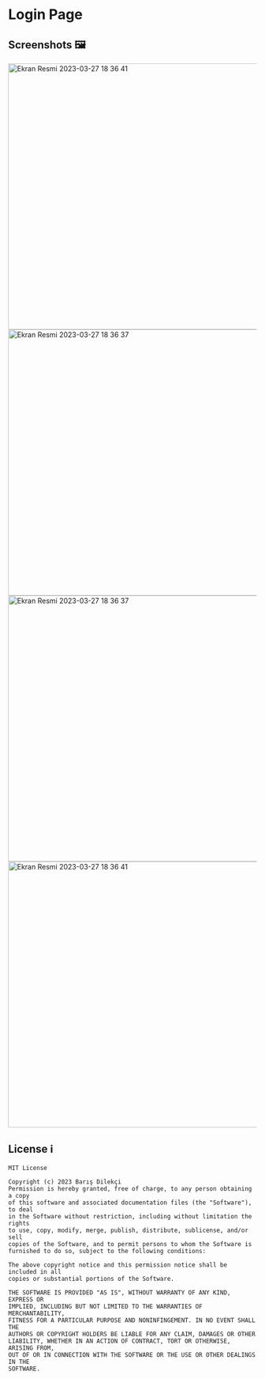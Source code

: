 # Login Page

      
## Screenshots 🖼

<img height="538" alt="Ekran Resmi 2023-03-27 18 36 41" src="https://i.hizliresim.com/p1ub31f.png"> <img height="538" alt="Ekran Resmi 2023-03-27 18 36 37" src="https://i.hizliresim.com/nbjspl5.png"> <img height="538" alt="Ekran Resmi 2023-03-27 18 36 37" src="https://i.hizliresim.com/i9r60ly.png"> 
<img height="538" alt="Ekran Resmi 2023-03-27 18 36 41" src="https://i.hizliresim.com/8hzxunr.png">

## License ℹ️
```
MIT License

Copyright (c) 2023 Barış Dilekçi
Permission is hereby granted, free of charge, to any person obtaining a copy
of this software and associated documentation files (the "Software"), to deal
in the Software without restriction, including without limitation the rights
to use, copy, modify, merge, publish, distribute, sublicense, and/or sell
copies of the Software, and to permit persons to whom the Software is
furnished to do so, subject to the following conditions:

The above copyright notice and this permission notice shall be included in all
copies or substantial portions of the Software.

THE SOFTWARE IS PROVIDED "AS IS", WITHOUT WARRANTY OF ANY KIND, EXPRESS OR
IMPLIED, INCLUDING BUT NOT LIMITED TO THE WARRANTIES OF MERCHANTABILITY,
FITNESS FOR A PARTICULAR PURPOSE AND NONINFINGEMENT. IN NO EVENT SHALL THE
AUTHORS OR COPYRIGHT HOLDERS BE LIABLE FOR ANY CLAIM, DAMAGES OR OTHER
LIABILITY, WHETHER IN AN ACTION OF CONTRACT, TORT OR OTHERWISE, ARISING FROM,
OUT OF OR IN CONNECTION WITH THE SOFTWARE OR THE USE OR OTHER DEALINGS IN THE
SOFTWARE.
```
